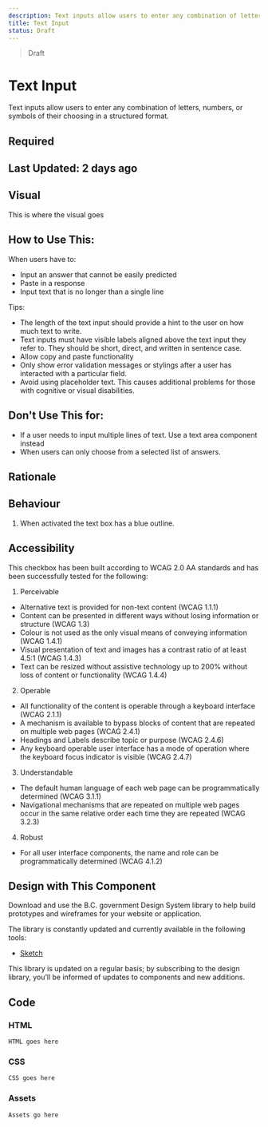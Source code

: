 ```yaml
---
description: Text inputs allow users to enter any combination of letters, numbers, or symbols of their choosing in a structured format.
title: Text Input
status: Draft
---
```


> Draft

# Text Input

Text inputs allow users to enter any combination of letters, numbers, or symbols of their choosing in a structured format.

## Required

## Last Updated: 2 days ago

## Visual
  This is where the visual goes

## How to Use This:
When users have to:
* Input an answer that cannot be easily predicted
* Paste in a response
*	Input text that is no longer than a single line



Tips:
*	The length of the text input should provide a hint to the user on how much text to write.
*	Text inputs must have visible labels aligned above the text input they refer to. They should be short, direct, and written in sentence case.
*	Allow copy and paste functionality
*	Only show error validation messages or stylings after a user has interacted with a particular field.
*	Avoid using placeholder text. This causes additional problems for those with cognitive or visual disabilities.

## Don't Use This for:
*	If a user needs to input multiple lines of text. Use a text area component instead
*	When users can only choose from a selected list of answers.

## Rationale

## Behaviour
1. When activated the text box has a blue outline.

## Accessibility
This checkbox has been built according to WCAG 2.0 AA standards and has been successfully tested for the following:
1.	Perceivable
*	Alternative text is provided for non-text content (WCAG 1.1.1)
*	Content can be presented in different ways without losing information or structure (WCAG 1.3)
*	Colour is not used as the only visual means of conveying information (WCAG 1.4.1)
*	Visual presentation of text and images has a contrast ratio of at least 4.5:1 (WCAG 1.4.3)
*	Text can be resized without assistive technology up to 200% without loss of content or functionality (WCAG 1.4.4)

2.	Operable
*	All functionality of the content is operable through a keyboard interface (WCAG 2.1.1)
*	A mechanism is available to bypass blocks of content that are repeated on multiple web pages (WCAG 2.4.1)
*	Headings and Labels describe topic or purpose (WCAG 2.4.6)
*	Any keyboard operable user interface has a mode of operation where the keyboard focus indicator is visible (WCAG  2.4.7)

3.	Understandable
*	The default human language of each web page can be programmatically determined (WCAG 3.1.1)
*	Navigational mechanisms that are repeated on multiple web pages occur in the same relative order each time they are repeated (WCAG 3.2.3)

4.	Robust
*	For all user interface components, the name and role can be programmatically determined (WCAG 4.1.2)

## Design with This Component
Download and use the B.C. government Design System library to help build prototypes and wireframes for your website or application.

The library is constantly updated and currently available in the following tools:

* [Sketch](https://sketch.cloud/s/Q0bkG)

This library is updated on a regular basis; by subscribing to the design library, you’ll be informed of updates to components and new additions.

## Code
### HTML
	HTML goes here
### CSS
	CSS goes here
### Assets
	Assets go here
